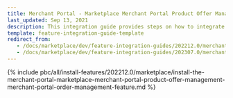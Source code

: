 ```yaml
---
title: Merchant Portal - Marketplace Merchant Portal Product Offer Management + Merchant Portal Order Management feature integration
last_updated: Sep 13, 2021
description: This integration guide provides steps on how to integrate the Marketplace Merchant Portal Product Offer Management + Merchant Portal Order Management feature into a Spryker project.
template: feature-integration-guide-template
redirect_from:
   - /docs/marketplace/dev/feature-integration-guides/202212.0/merchant-portal-marketplace-merchant-portal-product-offer-management-merchant-portal-order-management-feature-integration.html
   - /docs/marketplace/dev/feature-integration-guides/202307.0/merchant-portal-marketplace-merchant-portal-product-offer-management-merchant-portal-order-management-feature-integration.html
---
```


{% include pbc/all/install-features/202212.0/marketplace/install-the-merchant-portal-marketplace-merchant-portal-product-offer-management-merchant-portal-order-management-feature.md %} <!-- To edit, see /_includes/pbc/all/install-features/202212.0/marketplace/install-the-merchant-portal-marketplace-merchant-portal-product-offer-management-merchant-portal-order-management-feature.md -->

